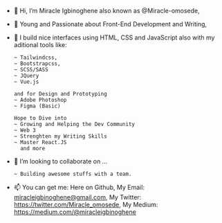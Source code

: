 - 👋 Hi, I’m Miracle Igbinoghene also known as @Miracle-omosede,
- 👀 Young and Passionate about Front-End Development and Writing, 
- 🌱 I build nice interfaces using HTML, CSS and JavaScript also with my aditional tools like:


      ~ Tailwindcss, 
      ~ Bootstrapcss,
      ~ SCSS/SASS
      ~ JQuery
      ~ Vue.js
      
      and for Design and Prototyping
      ~ Adobe Photoshop
      ~ Figma (Basic)
      
      Hope to Dive into
      ~ Growing and Helping the Dev Community
      ~ Web 3
      ~ Strenghten my Writing Skills
      ~ Master React.JS
        and more
      
- 💞️ I’m looking to collaborate on ...


      ~ Building awesome stuffs with a team.
      
- 📫 You can get me: 
      Here on Github,
      My Email: miracleigbinoghene@gmail.com, 
      My Twitter: https://twitter.com/Miracle_omosede,
      My Medium: https://medium.com/@miracleigbinoghene
<!--- See Ya :) --->
